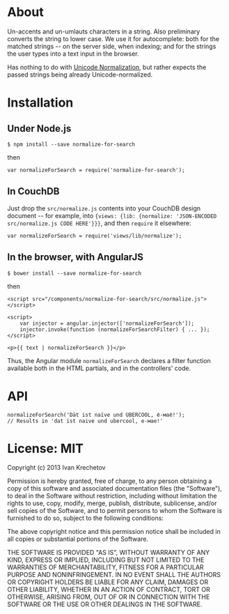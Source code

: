 # About

Un-accents and un-umlauts characters in a string. Also preliminary converts the string to lower
case. We use it for autocomplete: both for the matched strings -- on the server side, when indexing;
and for the strings the user types into a text input in the browser.

Has nothing to do with [Unicode Normalization](http://www.unicode.org/reports/tr15/), but rather
expects the passed strings being already Unicode-normalized.

# Installation

## Under Node.js

    $ npm install --save normalize-for-search

then

    var normalizeForSearch = require('normalize-for-search');

## In CouchDB

Just drop the `src/normalize.js` contents into your CouchDB design document -- for example, into
`{views: {lib: {normalize: 'JSON-ENCODED src/normalize.js CODE HERE'}}}`, and then `require` it
elsewhere:

    var normalizeForSearch = require('views/lib/normalize');

## In the browser, with AngularJS

    $ bower install --save normalize-for-search

then

    <script src="/components/normalize-for-search/src/normalize.js"></script>

    <script>
        var injector = angular.injector(['normalizeForSearch']);
        injector.invoke(function (normalizeForSearchFilter) { ... });
    </script>

    <p>{{ text | normalizeForSearch }}</p>

Thus, the Angular module `normalizeForSearch` declares a filter function available both in the
HTML partials, and in the controllers' code.

# API

    normalizeForSearch('Dät ist naïve und ÜBERCOOL, ё-маё!');
    // Results in 'dat ist naive und ubercool, е-мае!'

# License: MIT

Copyright (c) 2013 Ivan Krechetov

Permission is hereby granted, free of charge, to any person obtaining a copy
of this software and associated documentation files (the "Software"), to deal
in the Software without restriction, including without limitation the rights
to use, copy, modify, merge, publish, distribute, sublicense, and/or sell
copies of the Software, and to permit persons to whom the Software is
furnished to do so, subject to the following conditions:

The above copyright notice and this permission notice shall be included in
all copies or substantial portions of the Software.

THE SOFTWARE IS PROVIDED "AS IS", WITHOUT WARRANTY OF ANY KIND, EXPRESS OR
IMPLIED, INCLUDING BUT NOT LIMITED TO THE WARRANTIES OF MERCHANTABILITY,
FITNESS FOR A PARTICULAR PURPOSE AND NONINFRINGEMENT. IN NO EVENT SHALL THE
AUTHORS OR COPYRIGHT HOLDERS BE LIABLE FOR ANY CLAIM, DAMAGES OR OTHER
LIABILITY, WHETHER IN AN ACTION OF CONTRACT, TORT OR OTHERWISE, ARISING FROM,
OUT OF OR IN CONNECTION WITH THE SOFTWARE OR THE USE OR OTHER DEALINGS IN
THE SOFTWARE.
